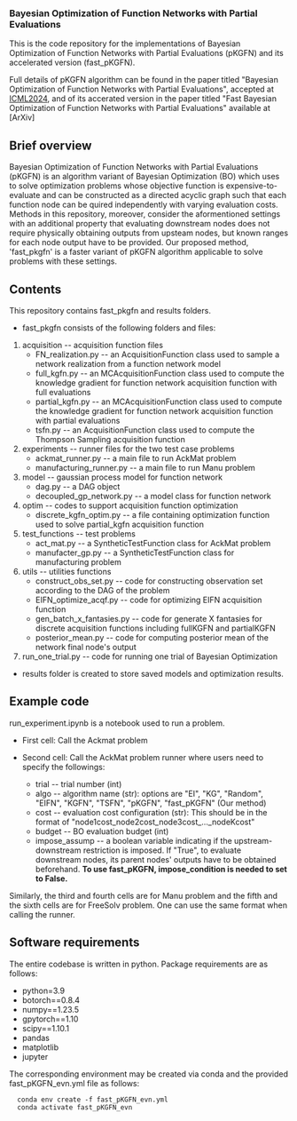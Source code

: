 ### Bayesian Optimization of Function Networks with Partial Evaluations
This is the code repository for the implementations of Bayesian Optimization of Function Networks with Partial Evaluations (pKGFN) and its accelerated version (fast_pKGFN).

Full details of pKGFN algorithm can be found in the paper titled "Bayesian Optimization of Function Networks with Partial Evaluations", accepted at [ICML2024](https://proceedings.mlr.press/v235/buathong24a.html), and of its accerated version in the paper titled "Fast Bayesian Optimization of Function Networks with Partial Evaluations" available at [ArXiv]


## Brief overview
Bayesian Optimization of Function Networks with Partial Evaluations (pKGFN) is an algorithm variant of Bayesian Optimization (BO) which uses to solve optimization problems whose objective function is expensive-to-evaluate and can be constructed as a directed acyclic graph such that each function node can be quired independently with varying evaluation costs. Methods in this repository, moreover, consider the aformentioned settings with an additional property that evaluating downstream nodes does not require physically obtaining outputs from upsteam nodes, but known ranges for each node output have to be provided. Our proposed method, 'fast_pkgfn' is a faster variant of pKGFN algorithm applicable to solve problems with these settings.

## Contents
This repository contains fast_pkgfn and results folders.

- fast_pkgfn consists of the following folders and files:
1. acquisition -- acquisition function files
    - FN_realization.py -- an AcquisitionFunction class used to sample a network realization from a function network model
    - full_kgfn.py -- an MCAcquisitionFunction class used to compute the knowledge gradient for function network acquisition function with full evaluations
    - partial_kgfn.py -- an MCAcquisitionFunction class used to compute the knowledge gradient for function network acquisition function with partial evaluations
    - tsfn.py -- an AcquisitionFunction class used to compute the Thompson Sampling acquisition function
2. experiments -- runner files for the two test case problems
    - ackmat_runner.py -- a main file to run AckMat problem
    - manufacturing_runner.py -- a main file to run Manu problem
3. model -- gaussian process model for function network
    - dag.py -- a DAG object
    - decoupled_gp_network.py -- a model class for function network
4. optim -- codes to support acquisition function optimization
    - discrete_kgfn_optim.py -- a file containing optimization function used to solve partial_kgfn acquisition function
5. test_functions -- test problems
    - act_mat.py -- a SyntheticTestFunction class for AckMat problem
    - manufacter_gp.py -- a SyntheticTestFunction class for manufacturing problem
6. utils -- utilities functions
    - construct_obs_set.py -- code for constructing observation set according to the DAG of the problem
    - EIFN_optimize_acqf.py -- code for optimizing EIFN acquisition function 
    - gen_batch_x_fantasies.py -- code for generate X fantasies for discrete acquisition functions including fullKGFN and partialKGFN
    - posterior_mean.py -- code for computing posterior mean of the network final node's output
7. run_one_trial.py -- code for running one trial of Bayesian Optimization

- results folder is created to store saved models and optimization results.

## Example code
run_experiment.ipynb is a notebook used to run a problem. 

- First cell: Call the Ackmat problem

- Second cell: Call the AckMat problem runner where users need to specify the followings:
    - trial -- trial number (int)
    - algo -- algorithm name (str): options are "EI", "KG", "Random", "EIFN", "KGFN", "TSFN", "pKGFN", "fast_pKGFN" (Our method)
    - cost -- evaluation cost configuration (str): This should be in the format of "node1cost_node2cost_node3cost_..._nodeKcost"
    - budget -- BO evaluation budget (int)
    - impose_assump -- a boolean variable indicating if the upstream-downstream restriction is imposed. If "True", to evaluate downstream nodes, its parent nodes' outputs have to be obtained beforehand. 
**To use fast_pKGFN, impose_condition is needed to set to False.**

Similarly, the third and fourth cells are for Manu problem and the fifth and the sixth cells are for FreeSolv problem. One can use the same format when calling the runner.

## Software requirements
The entire codebase is written in python. Package requirements are as follows:
  - python=3.9
  - botorch==0.8.4
  - numpy==1.23.5
  - gpytorch==1.10
  - scipy==1.10.1
  - pandas
  - matplotlib
  - jupyter

The corresponding environment may be created via conda and the provided fast_pKGFN_evn.yml file as follows:
```
  conda env create -f fast_pKGFN_evn.yml
  conda activate fast_pKGFN_evn
```
